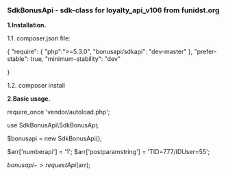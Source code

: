 <h3>SdkBonusApi - sdk-class for loyalty_api_v106 from funidst.org</h3>

<b>1.Installation.</b>

1.1. composer.json file:

{
    "require": {
        "php":">=5.3.0",
        "bonusapi/sdkapi": "dev-master"
    },
    "prefer-stable": true,
    "minimum-stability": "dev"

}

1.2. composer install

<b>2.Basic usage.</b>

require_once 'vendor/autoload.php';

use SdkBonusApi\SdkBonusApi;

$bonusapi = new SdkBonusApi();

$arr['numberapi'] = '1'; 
$arr['postparamstring'] = 'TID=777/IDUser=55'; 

$bonusapi->requestApi($arr);
